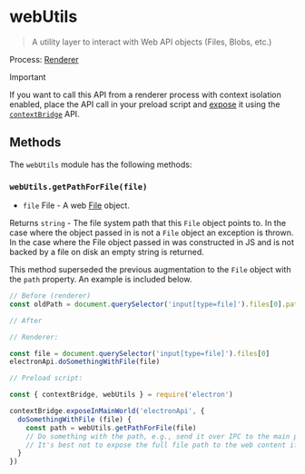 # webUtils

> A utility layer to interact with Web API objects (Files, Blobs, etc.)

Process: [Renderer](../glossary.md#renderer-process)

> [!IMPORTANT]
> If you want to call this API from a renderer process with context isolation enabled,
> place the API call in your preload script and
> [expose](../tutorial/context-isolation.md#after-context-isolation-enabled) it using the
> [`contextBridge`](context-bridge.md) API.

## Methods

The `webUtils` module has the following methods:

### `webUtils.getPathForFile(file)`

* `file` File - A web [File](https://developer.mozilla.org/en-US/docs/Web/API/File) object.

Returns `string` - The file system path that this `File` object points to. In the case where the object passed in is not a `File` object an exception is thrown. In the case where the File object passed in was constructed in JS and is not backed by a file on disk an empty string is returned.

This method superseded the previous augmentation to the `File` object with the `path` property.  An example is included below.

```js @ts-nocheck
// Before (renderer)
const oldPath = document.querySelector('input[type=file]').files[0].path
```

```js @ts-nocheck
// After

// Renderer:

const file = document.querySelector('input[type=file]').files[0]
electronApi.doSomethingWithFile(file)

// Preload script:

const { contextBridge, webUtils } = require('electron')

contextBridge.exposeInMainWorld('electronApi', {
  doSomethingWithFile (file) {
    const path = webUtils.getPathForFile(file)
    // Do something with the path, e.g., send it over IPC to the main process.
    // It's best not to expose the full file path to the web content if possible.
  }
})
```
